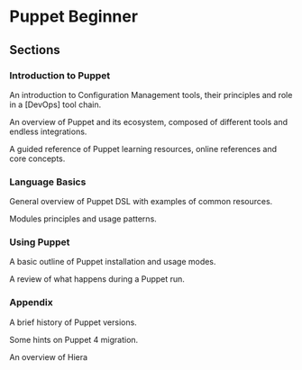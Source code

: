 # Puppet Beginner

## Sections

### Introduction to Puppet

An introduction to Configuration Management tools, their principles and role in a [DevOps] tool chain.

An overview of Puppet and its ecosystem, composed of different tools and endless integrations.

A guided reference of Puppet learning resources, online references and core concepts.


### Language Basics

General overview of Puppet DSL with examples of common resources.

Modules principles and usage patterns.


### Using Puppet

A basic outline of Puppet installation and usage modes.

A review of what happens during a Puppet run.


### Appendix

A brief history of Puppet versions.

Some hints on Puppet 4 migration.

An overview of Hiera
